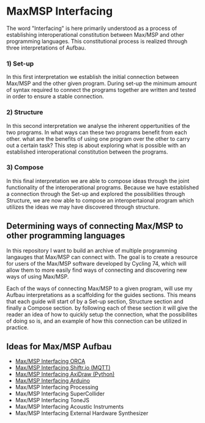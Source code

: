# MaxMSP Interfacing
The word "Interfacing" is here primarily understood as a process of establishing interoperational constitution between Max/MSP and other programming languages. This constitutional process is realized through three interpretations of Aufbau.

### 1) Set-up
In this first interpretation we establish the initial connection between Max/MSP and the other given program. During set-up the minimum amount of syntax required to connect the programs together are written and tested in order to ensure a stable connection.

### 2) Structure
In this second interpretation we analyse the inherent oppertunities of the two programs. In what ways can these two programs benefit from each other. what are the benefits of using one program over the other to carry out a certain task? This step is about exploring what is possible with an established interoperational constitution between the programs.

### 3) Compose
In this final interpretation we are able to compose ideas through the joint functionality of the interoperational programs. Because we have established a connection through the Set-up and explored the possibilities through Structure, we are now able to compose an interopertaional program which utilizes the ideas we may have discovered through structure.

## Determining ways of connecting Max/MSP to other programming languages
In this repository I want to build an archive of multiple programming langauges that Max/MSP can connect with. The goal is to create a resource for users of the Max/MSP software developed by Cycling 74, which will allow them to more easily find ways of connecting and discovering new ways of using Max/MSP.

Each of the ways of connecting Max/MSP to a given program, will use my Aufbau interpretations as a scaffolding for the guides sections. This means that each guide will start of by a Set-up section, Structure section and finally a Compose section. by following each of these section it will give the reader an idea of how to quickly setup the connection, what the possibilites of doing so is, and an example of how this connection can be utilized in practice. 

## Ideas for Max/MSP Aufbau
- [Max/MSP Interfacing ORCA](https://github.com/L4COUR/Aufbau/tree/master/MaxMSP%20Aufbau%20ORCA)
- [Max/MSP Interfacing Shiftr.io (MQTT)](https://github.com/L4COUR/Aufbau/tree/master/MaxMSP%20Aufbau%20Shiftr.io%20-%20MQTT)
- [Max/MSP Interfacing AxiDraw (Python)](https://github.com/L4COUR/Aufbau/tree/master/MaxMSP%20Aufbau%20AxiDraw%20(Python))
- [Max/MSP Interfacing Arduino](https://github.com/L4COUR/Aufbau/tree/master/MaxMSP%20Aufbau%20Arduino)
- Max/MSP Interfacing Processing
- Max/MSP Interfacing SuperCollider
- Max/MSP Interfacing ToneJS
- Max/MSP Interfacing Acoustic Instruments
- Max/MSP Interfacing External Hardware Synthesizer
